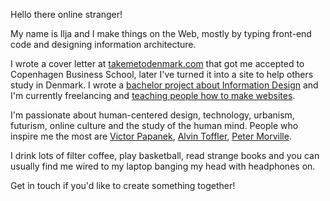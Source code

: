 Hello there online stranger!

My name is Ilja and I make things on the Web, mostly by typing front-end code and designing information architecture.

I wrote a cover letter at <a href="http://takemetodenmark.com" target="_blank">takemetodenmark.com</a> that got me accepted to Copenhagen Business School, later I've turned it into a site to help others study in Denmark. I wrote a <a href="http://iljapanic.me/information-design/" target="_blank">bachelor project about Information Design</a> and I'm currently freelancing and <a href="http://webcrashcourse.org" target="_blank">teaching people how to make websites</a>. 

I'm passionate about human-centered design, technology, urbanism, futurism, online culture and the study of the human mind. People who inspire me the most are <a href="https://en.wikipedia.org/wiki/Victor_Papanek" target="_blank">Victor Papanek</a>, <a href="https://en.wikipedia.org/wiki/Alvin_Toffler" target="_blank">Alvin Toffler</a>, <a href="https://en.wikipedia.org/wiki/Peter_Morville" target="_blank">Peter Morville</a>.

I drink lots of filter coffee, play basketball, read strange books and you can usually find me wired to my laptop banging my head with headphones on.

Get in touch if you'd like to create something together!
